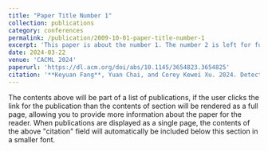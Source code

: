 ```yaml
---
title: "Paper Title Number 1"
collection: publications
category: conferences
permalink: /publication/2009-10-01-paper-title-number-1
excerpt: 'This paper is about the number 1. The number 2 is left for future work.'
date: 2024-03-22
venue: 'CACML 2024'
paperurl: 'https://dl.acm.org/doi/abs/10.1145/3654823.3654825'
citation: '**Keyuan Fang**, Yuan Chai, and Corey Kewei Xu. 2024. Detecting Digital Government Answer Quality: An Integrated Method Based on LargeLanguage Models and Machine Learning Models. In Proceedings of the 2024 3rd Asia Conference on Algorithms, Computing and Machine Learning (CACML '24)'
---
```


The contents above will be part of a list of publications, if the user clicks the link for the publication than the contents of section will be rendered as a full page, allowing you to provide more information about the paper for the reader. When publications are displayed as a single page, the contents of the above "citation" field will automatically be included below this section in a smaller font.
